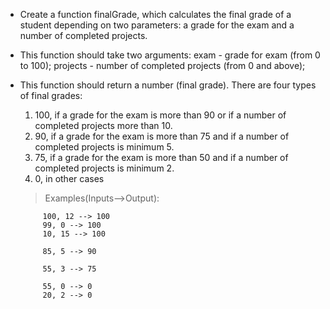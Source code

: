 * Create a function finalGrade, which calculates the final grade of a student depending on two parameters: a grade for the exam and a number of completed projects.

* This function should take two arguments: exam - grade for exam (from 0 to 100); projects - number of completed projects (from 0 and above);

* This function should return a number (final grade). There are four types of final grades:

  1. 100, if a grade for the exam is more than 90 or if a number of completed projects more than 10.
  2. 90, if a grade for the exam is more than 75 and if a number of completed projects is minimum 5.
  3. 75, if a grade for the exam is more than 50 and if a number of completed projects is minimum 2.
  4. 0, in other cases
   
    > Examples(Inputs-->Output):

           100, 12 --> 100
           99, 0 --> 100
           10, 15 --> 100
        
           85, 5 --> 90
        
           55, 3 --> 75
        
           55, 0 --> 0
           20, 2 --> 0
